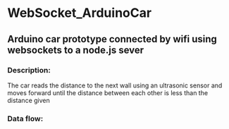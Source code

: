 # WebSocket_ArduinoCar
## Arduino car prototype connected by wifi using websockets to a node.js sever

### Description:
The car reads the distance to the next wall using an ultrasonic sensor and moves forward until the distance between each other is less than the distance given

### Data flow:


